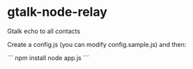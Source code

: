 gtalk-node-relay
================

Gtalk echo to all contacts 

Create a config.js (you can modify config.sample.js) and then:

´´´
npm install
node app.js
´´´

